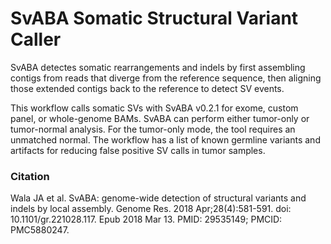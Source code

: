 # SvABA Somatic Structural Variant Caller
SvABA detectes somatic rearrangements and indels by first assembling contigs from reads that diverge from the reference sequence, then aligning those extended contigs back to the reference to detect SV events.

This workflow calls somatic SVs with SvABA v0.2.1 for exome, custom panel, or whole-genome BAMs.  SvABA can perform either tumor-only or tumor-normal analysis.  For the tumor-only mode, the tool requires an unmatched normal.  The workflow has a list of known germline variants and artifacts for reducing false positive SV calls in tumor samples.

### Citation
Wala JA et al. SvABA: genome-wide detection of structural variants and indels by local assembly. Genome Res. 2018 Apr;28(4):581-591. doi: 10.1101/gr.221028.117. Epub 2018 Mar 13. PMID: 29535149; PMCID: PMC5880247.